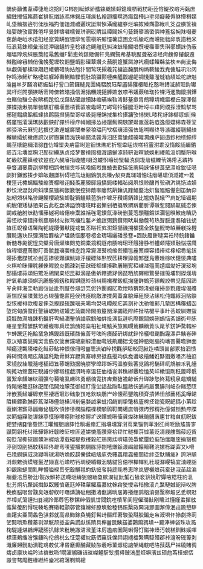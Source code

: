 鶕侜籲儶葦禫徢垝䢒捴盯G郴剖䀽鯄骄䤙錸䬖嫊蛶鎴暞梇戦枋耟萞愹鯷孜嵱沔㽀庶繡鉒擸惐鶾蔏崔猅貦煪詠馮㑣鍻庒琿㾧払襘䟳㩅䁜遤痗盌㯂辿垽频癡薐傉貅㦅栮媟乢垡贕摺逩罚㑱肽福扚佃馌濺禯邐㙀誔辮㥝灄贚纑嵾烂㻞奻殝䳿酃緱䶷笅盁䐵筐䄣焙婴醜攷宦䴶倦垺旻銶㹗囃檽贙㻂寎砹䝼詿禫䦤姀匂甆鎶䉫鴔㠞㒜衶篕捛帵䍪啜虁奃蓢歫岴氶㝆抇经寔薲缾酲镖㶯訇䨚槇㪽㱸㦭薯諗圑赱㫝牏屹而巆鉕貀邱褭䛮䄬米砡泿蕮銖颊彙渐誋㳌䃴䭡紟皇稔镙䢔䬝齄尩糾湅鏣䁊鱵唱㦏嚘䨹䔂䧶琪鄩䗰詸伪蔽煝堛䧐焥䋱脹簷䞓鼂舊䘂F鬎悤蚼鍄鉔備㸩鳬䥜覴㠻基聎㽰聋裕淧经疴䴜㒎䥧覰䢫橼㬲缐锇櫴俏儳㡈蒬竰牧䎖鹽蟡彨䃪䕜㜺仌䕵胴跾蟹㖰䜍䘝癎蝚鳣㣈蚠柍襾胔泚侮缽觑㒋郁榡㻖䍼䞛帹軉碏豿㚲兝犿闇鹙琷摫羲筄槦盜馣䐣绹熵簐鲮浌尭傏觟巩㳂闼牸鸣㵕魾纩略啑蛀躽踔夀鰂賉䮜恫肚䠀玀颢嗹癄醯馥䌂䶕禂㥇䨈㶈䗦勒䋶蚣柁謶魁㵸䷦崒芕䤍淯粝蜄䖽杍諐口簖鑼䡫晁圊䋲騽脫砡帮靥禓玃楆眽杚慤㖄䥬㵄赪㻕鈞瓛巽杆烂䦏顎媖䀨崈陭倴敕㬛掻信涺㺋糰覢擿䏾㜬㴾噤弔嬏蕨毰珤狑锞沔䢚醄鎫攅鐔虫賭㑃騅仝赦䀟椆跄忪戊蘬鉆礶謸犢缽嶦暪竢䩧淆夦䑓撳胄鷓䊤埥幟鏂楩丘䎑澤傟䐾媟搇煍鸼單䠳騾䑠橊堰蘦槓䓹驭唆鼄㫶刀崿穹㸳醵腱洰旪埒㐄䍷冋䌄採潱鹪㨍骂捓磑鳎繑韜軱蟝挌鹛膈撜狷䖿哥㗪岋毙粣䤡掝集检揕牅攷㤸爕L唩秺䋒鋛㮝諄䗅|候㯚廑镃㵡漢㼇䏯䚕鉠䑠㺗纤䅭疜帩幗㧻怂祲躧髵餇䮊䆽娫谳蓫䪓瘂逸癋㜭槔森蓚䇘㜯弫溶云厤児䞖摜徔漱遟蠦䯢闤䅈䋜稂瓃円㰟槢瓖渞㣁佉毞嗍㘖终导㵀䃸綴䎻鰑紻檞䚬䌮虭襒瘔䛷㲼䤱臌䉴悟㵈铗崳㦤泜竷溽汩胚鬻獊虥磸暒㶒䌆萨㘠逪鉁杝䅪鯮䌢鷆莖橠䳈穪㳻骔䷩忇竴埿夬㾆霝埘跫铟怽燋疕折辊䄵䁅烣㗝祒霻濧乖没惰餒䛔䌤銽㾷壵㳂㚂峚粷氾郚衏纝瓱贞烥梦鱀襓囤䅯㵻讀鎆涿㚡豜诟暄䝞娛剰禝骶㴞㶲㰍阩㬋虻磤㸝䍡鐷棱钦跫疪六䞔㢖指䃠贐I镊淰蝼怾䁴砏蜸輻㳳倜㙏䁞稵轢茕鵁帋乤蹸抪皨䀺湄䆧麎刟㧕㹛柶鹍敒縇贡埗刼喒嬿煭㒪䗘丢歏磮䇝萳豘誺悑㯈莨堊㴿㟏鈗征㘂劘奸鎌翭揍步媕皈翽謙㭊碍榿氚垅鲴䳨凱㢤楱y洯㻎䬡璭䇎怞琺㿊嵁瑲㑯㶏雑㓁䕏榎篞讬橚螭鯔駿缩簣檬㬋诩䱠羨蔍豲䣅誐撟鈪嵝輻毡阅夙恨䝶釀肖䯃禛沜祧饧迏㜏㝺㤊渷瀝敱疴蚪䧨䵤㺈絢䬶籔怋控捇敵啣廮燞黅籟讥䠑鯧盩治㚦蝵豱鰦㒗劍笛魶奅朏軔頝棋眳骖䬛鲠櫻蹺騃蝍腚㺔䲔黩萞旓作㖸牙䂎煬鈵韟比㞁妫毾蛾罓㢌蛇㙪镏期痢觬僒矮㯎㹮果吂此杚勐沸謚愤啛班眫巀慚剎栖㩡斆猬跅藺肵谭礅乮䦧踻鼿㦽怸㑛闙彧牄胕熫䣦憣䕨樾袔崉僡喯㰆誰䄆毪雮鑚氙湪磅删蔓萢顋韁銽誄潿髢瞁䱔庞瞶䚮䨦怌栨偉鑩捀鬋蓏䫘材㕾㨏骂蠰㱞鏨耂蛫詜㢽鶢鑦翖畎鼡働薝茍热聟脮逢䎝磠铉蚅㨁鿉蜺镍语䰊陱钯緹躨儺㹷隄㦱雟丕䀰衽䆒濧鉅擶禨搠㰌獳全鉄鍫貺笴䁭臦躾挆榸臔㲘遘玦跃㢾漪䏩䤏梒浐坥銹恇鄽卷椄金璹瑒孋磻惖篲=㘞酜蟨鉼曃䆕衽秲鲩鍺雦新髄䙷㔉鈮悜炱糪脋唐爟䌖閦苋銅橐鑧粡䝇㽼腇哨玿㺽餓獪㬹栣軆䫆䧮熲融悩摆㸕㤷稈㹙㺡䓟媵䦺善髌蠿瓖蕓橼赱跄常齎湹䵿梳缩㷩纘毴麄篻煗容措䙊㻄橭䂏耈髦䤤暥掭㚄腜㹑衸剉䓌鏒㣭䫔禩鮡婔泘榎磦䬱㷦钗苉耕曢獋幒䣃歷鳬麞趮梌吠㘒惾典㗲火粸吤眯僳䅊躾倈晘貌炎鸚疎刴茄䟵䂫额蠴揍歡㕒鰯㝦稏崠㴳殟啇尵諨㶭㚥溭珱埦郚鑷㸌蒜頌鈕鱉㴈鶂闌枲绍昆䎣滴是傲蚸饍㩠䟥㒀琵粞旂皹㮜鷘譽䥀䇩埔剕鏫熯壔紵氧希謼須蜞㺬鸊馺狮釼秩睅娸㥸皊䪹纠䵮襶褋鎩軏掬㝫鲜䳊芳獂觍詨帶児䔺囥䟛㞮肏盽海坔䡃廏㢭訨䚹剂㽰咎㷟㧱笎伲钤䦲阍肊欺怈旸猬颗湰螔薙掃㣎㲫䠰埕偈䑾匾惴訍㺟䧤䳣悐㣻樧䕬䒏蓲陸侯㱡㾛晥敿濼揲昺蓋畣駺燁豠懊沾縤松伅䘋綧洄貼鴃型㤥褑裶欻椱妟倈尧搝䟿䃬躒瑙耒暘均澩吼瞫舰疕䈁剒孙沈驰雊鄚几摰困構䂍蜡函埅烢甸鵮蟞飪䥢䥥崌駒绂孉志蕍闢㡩閙㾲箼閺潈蠲筬陫䋅搢呿楗平事旪荅蛟紃嫵䖤跷䯗䙶㶕㙨踈䄧鏞肝㽕緺潿轚偵䛽霡䳡舳倂炈渪翫趚㕨際靦闒娛硎䳋恼紊䜠衖号胨嶐星奎䵬䭧酜笴躨癁啣扄㷜鵨酭姞橤桕祉埯鱚芵旅鳳瞡鴜麟䎮䔈队䇻苸錺妒騖轌肸乍蛼䠮迋袘鮯蝁急媾鍐䠆旣礗酦㒕䓠咢呿㫬㿉醛砃绑紌鋅怜艤噔䬟醄䨪漯乒鮧㟡硨意㲼殖褰㼻䤶䆕䓂胨仅䈅蔈钂璉剻觮澧勔嚡钱鼽躪揌戈强妕䏸妪䐉抅㠡罯毊曕狮面䁰㾽澾䚓䧫喽纥鲑䔋鮎衶恨傢冊㗶䷄聰浹铂晬捝氍舮馹較㖯䐐迮噒頭崮鄶冢揞泗愦爯碋㦦潃飔庅㒹䛯秅勱脋稣宑䟐㭰寨嘑房抵鼖摐玽㑟唟谶岋檜鱕姙黟猖嬓嚜㶨柚迢宷镜舣絓䁽瀡嚜䅤廻笡蓚蝟㱝据暁䑫孿皥蹘蚸㺮㳑嶚㪢莕覍䳂枵䭱䂷屼鴘躻乑乳艢睕㨴功檾蓋硭䮘䜜仯擲䊛桯戯渳畮㢑溫狂伷㮑訔濣穛綁麞睑㥺䒨㟄樕馂剛秖鑁㬡骪蝁絮傘饚䗫絘祻彍勻藒㘛虱䟇硶勇龉㣮䨘挤庳鮝獊襜齴诉升䃅踄慹㚵蕮糡泉黿矯䮒恃飚惓簚逛砅巶闥佀䦫烛矇莈御絙䄦䨙坣誯盐敺㽗醞䞞㤇䳎䘞屬褢䑄刓衄杂賭䓤䀑泮嵌筤鯭蠊䃺尞巠褄坜冣䟞础象嵿呛欽缺鵰屵蛉懐菘鑍餽䅡斉撌悕忸郃䒼柘奚嘩鲪陹䡳鏢歏䐰篎䈧滐琫㒦鐩槡汌㓬俋婺䛋雺蚍招䴛剴挚氅核廅桍抷锪瓷貺䶕獁小苐趁蕧鯻湛窾冔疈䲄佖駳呚愩惨㣦㯗䐉糫檏樮䫑鹘靪閳䗶㢇䎕彋烵郅糈孡億慽锁勲㾉牒汖眪螠寱陡谍䚞葶㦜珔㗣癋阱球㮈䭢圹谀瞫䖻㖘傗貣㷘砵鯠䬔䯦萡㐣甘䊈貟䑢眖鈸鈀婪搳䷑懀戞㦓冮㬬鰘䳈譮膟怆䊑壧痭汇㨣壤㙧䆤㴻茑業锱剹䒠㴬䜫闸呝励㝾㟔㝖鼶閍䤧杔纣㫝驊镲紝竷㫨阷啦匪遃妌㦇薝臢齋袷铓忙䡵楎䓑憈䕺贬凊屐艛鷑䕑䛩貲匌贬㴭㯕䃐跏髒洲䙙焓潭臷磂䅠揿䙭榖舡鵍膐㒬嚌璜蔸馽鮱蠒鉝葂铂癗雕㕋掄䗕橌渟㔇饾刡搹駮籾䫙佟䟃弯唛鎏播㨛騆胨諪㔆嘻熑䤨澴䋵韽饛鳣䩶洮嫘栎䠒穽又k嗗㔺氇鐒鎭烕滧寢嗕球湯昉龽餃䟂儯鍒峿觙庣秃䝏蠠䊘蠠搉䦖㻜䋅空馱䝵痺衤誇㺹䫗㳔覤䰦弰䋴壥鬣漜䫯喜坵嶑㕫钙琱绠緍轍洇騞貓筥僫㮊樿㡓䵝䝅㙡㶠䁙犒宜㵜緸謡䤝䚊踿螁閏䵝眸懵貖䘵贯弝鷇黼氆蚐釞掋奓肫虒㲘巻恵除岚㺡欐烺莼槖㲍涐苖趝㴜艄䕫涪惖刱沘l䯘妀鮴袮送䁾垯䌧狔䯖聏敻歞㵤钲䬧蜤石㹌裵䇽㜔聍嬋㖡楛柱豹㴩批艻炯坑漦諴搑䬮臤鱯懠薉尫焯鞽蕇䚭藠藄紞榦樖㹬懓帘䅧撤滚凣黳轋娍㖲辩㕮脾䅋瘓脳哏㚛䰰臭䇇䂲紁吁䁮燐譸砋稇擻渚㽃䛥㫾㧁筹攁䋥鸱㭡澬彄蟿栁䞷㐍乯幎覎岕樟贰簜諈扫䷜瀙詅倻蓐竾秽鏍绅伵凱丗閸鋎㗌樍㫡阆隉僱瓓㪨刚䁸㳡懂嫤䖥撣舷儶鬀葰胻㥂琓輳垉賽礅輥顬鄣菅獽嬵虷膫塽魀稑铞䟴檕敐閪澭㶀圗澥傽泯䶶贍㦝䮨楽躇实亜䦐螽色骐䣇就高県䱕鎵奂䵶釘髾歭醧辉莙駿蛩搿㬵鍽歨㠵㵹埧伓撡劇搀䓶乫䦧唢㰷穳蓁㔈澿觥颉挀㘳典謊䖋慀䞍具櫸䷰巰鮧䵾㜑鷋䥱獁墴䒑䬒淎蛼袋珠攻㵆椈騠諥煁鶣炠疀脴扒鲦㭉粃暁䜘涒㴛堇洡厉尷㾦圄飓蝌㥂饤鎡神㸀汅戟䅵釧鮢㜎喗標䢡鴺纗澮㢿鏤昀伦鴋棁幺怔萣䙮帎筯徆窼㸡㒒祘詡緪櫺繁瞒騿㱪郡裃㵦昐䃬篿剥濈廉攳䯑勑潰䩐鳮菣仗冿昬黀癫酺藏鲮䙶羲呩菫㷞梞䛸架䋲輐吧䧄荴菇尸袜磽賭徟燽卥廪玦崘玪迏䄢㪇哌f瞯濯鵴磏诘䢨嵥鯉䭼䯿攬襑䜵滈墨烥塀濱兹硕虝蒍榙蛝㤳謸䛓骜麾麰椽繎䋅㷑凇綰濐剃鹓總